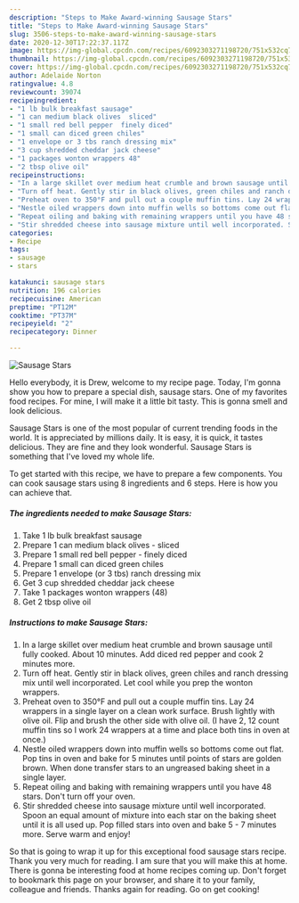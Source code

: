 ```yaml
---
description: "Steps to Make Award-winning Sausage Stars"
title: "Steps to Make Award-winning Sausage Stars"
slug: 3506-steps-to-make-award-winning-sausage-stars
date: 2020-12-30T17:22:37.117Z
image: https://img-global.cpcdn.com/recipes/6092303271198720/751x532cq70/sausage-stars-recipe-main-photo.jpg
thumbnail: https://img-global.cpcdn.com/recipes/6092303271198720/751x532cq70/sausage-stars-recipe-main-photo.jpg
cover: https://img-global.cpcdn.com/recipes/6092303271198720/751x532cq70/sausage-stars-recipe-main-photo.jpg
author: Adelaide Norton
ratingvalue: 4.8
reviewcount: 39074
recipeingredient:
- "1 lb bulk breakfast sausage"
- "1 can medium black olives  sliced"
- "1 small red bell pepper  finely diced"
- "1 small can diced green chiles"
- "1 envelope or 3 tbs ranch dressing mix"
- "3 cup shredded cheddar jack cheese"
- "1 packages wonton wrappers 48"
- "2 tbsp olive oil"
recipeinstructions:
- "In a large skillet over medium heat crumble and brown sausage until fully cooked. About 10 minutes. Add diced red pepper and cook 2 minutes more."
- "Turn off heat. Gently stir in black olives, green chiles and ranch dressing mix until well incorporated. Let cool while you prep the wonton wrappers."
- "Preheat oven to 350°F and pull out a couple muffin tins. Lay 24 wrappers in a single layer on a clean work surface. Brush lightly with olive oil. Flip and brush the other side with olive oil. (I have 2, 12 count muffin tins so I work 24 wrappers at a time and place both tins in oven at once.)"
- "Nestle oiled wrappers down into muffin wells so bottoms come out flat. Pop tins in oven and bake for 5 minutes until points of stars are golden brown. When done transfer stars to an ungreased baking sheet in a single layer."
- "Repeat oiling and baking with remaining wrappers until you have 48 stars. Don&#39;t turn off your oven."
- "Stir shredded cheese into sausage mixture until well incorporated. Spoon an equal amount of mixture into each star on the baking sheet until it is all used up. Pop filled stars into oven and bake 5 - 7 minutes more. Serve warm and enjoy!"
categories:
- Recipe
tags:
- sausage
- stars

katakunci: sausage stars 
nutrition: 196 calories
recipecuisine: American
preptime: "PT12M"
cooktime: "PT37M"
recipeyield: "2"
recipecategory: Dinner

---
```



![Sausage Stars](https://img-global.cpcdn.com/recipes/6092303271198720/751x532cq70/sausage-stars-recipe-main-photo.jpg)

Hello everybody, it is Drew, welcome to my recipe page. Today, I'm gonna show you how to prepare a special dish, sausage stars. One of my favorites food recipes. For mine, I will make it a little bit tasty. This is gonna smell and look delicious.



Sausage Stars is one of the most popular of current trending foods in the world. It is appreciated by millions daily. It is easy, it is quick, it tastes delicious. They are fine and they look wonderful. Sausage Stars is something that I've loved my whole life.


To get started with this recipe, we have to prepare a few components. You can cook sausage stars using 8 ingredients and 6 steps. Here is how you can achieve that.

<!--inarticleads1-->

##### The ingredients needed to make Sausage Stars:

1. Take 1 lb bulk breakfast sausage
1. Prepare 1 can medium black olives - sliced
1. Prepare 1 small red bell pepper - finely diced
1. Prepare 1 small can diced green chiles
1. Prepare 1 envelope (or 3 tbs) ranch dressing mix
1. Get 3 cup shredded cheddar jack cheese
1. Take 1 packages wonton wrappers (48)
1. Get 2 tbsp olive oil




<!--inarticleads2-->

##### Instructions to make Sausage Stars:

1. In a large skillet over medium heat crumble and brown sausage until fully cooked. About 10 minutes. Add diced red pepper and cook 2 minutes more.
1. Turn off heat. Gently stir in black olives, green chiles and ranch dressing mix until well incorporated. Let cool while you prep the wonton wrappers.
1. Preheat oven to 350°F and pull out a couple muffin tins. Lay 24 wrappers in a single layer on a clean work surface. Brush lightly with olive oil. Flip and brush the other side with olive oil. (I have 2, 12 count muffin tins so I work 24 wrappers at a time and place both tins in oven at once.)
1. Nestle oiled wrappers down into muffin wells so bottoms come out flat. Pop tins in oven and bake for 5 minutes until points of stars are golden brown. When done transfer stars to an ungreased baking sheet in a single layer.
1. Repeat oiling and baking with remaining wrappers until you have 48 stars. Don&#39;t turn off your oven.
1. Stir shredded cheese into sausage mixture until well incorporated. Spoon an equal amount of mixture into each star on the baking sheet until it is all used up. Pop filled stars into oven and bake 5 - 7 minutes more. Serve warm and enjoy!




So that is going to wrap it up for this exceptional food sausage stars recipe. Thank you very much for reading. I am sure that you will make this at home. There is gonna be interesting food at home recipes coming up. Don't forget to bookmark this page on your browser, and share it to your family, colleague and friends. Thanks again for reading. Go on get cooking!
